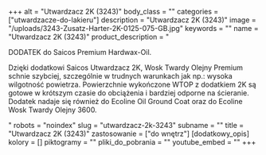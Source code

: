 +++
alt = "Utwardzacz 2K (3243)"
body_class = ""
categories = ["utwardzacze-do-lakieru"]
description = "Utwardzacz 2K (3243)"
image = "/uploads/3243-Zusatz-Harter-2K-0125-075-GB.jpg"
keywords = ""
name = "Utwardzacz 2K (3243)"
product_description = "<p>DODATEK do Saicos Premium Hardwax-Oil.</p><p>Dzięki dodatkowi Saicos Utwardzacz 2K, Wosk Twardy Olejny Premium schnie szybciej, szczególnie w trudnych warunkach jak np.: wysoka wilgotność powietrza. Powierzchnie wykończone WTOP z dodatkiem 2K są gotowe w krótszym czasie do obciążenia i bardziej odporne na ścieranie.<br /> Dodatek nadaje się również do Ecoline Oil Ground Coat oraz do Ecoline Wosk Twardy Olejny 3600.</p>"
robots = "noindex"
slug = "utwardzacz-2k-3243"
subname = ""
title = "Utwardzacz 2K (3243)"
zastosowanie = ["do wnętrz"]
[dodatkowy_opis]
kolory = []
piktogramy = ""
pliki_do_pobrania = ""
youtube_embed = ""
+++
